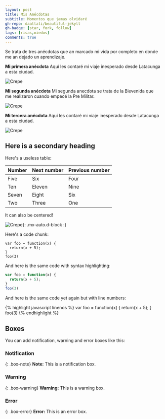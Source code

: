 ```yaml
---
layout: post
title: Mis Anécdotas
subtitle: Momentos que jamas olvidaré
gh-repo: daattali/beautiful-jekyll
gh-badge: [star, fork, follow]
tags: [risas,miedos]
comments: true
---
```


Se trata de tres anécdotas que an marcado mi vida por completo en donde me an dejado un aprendizaje.


**Mi primera anécdota**
Aquí les contaré mi viaje inesperado desde Latacunga a esta ciudad.

![Crepe](https://www.riobamba.co/wp-content/uploads/2020/03/riobamba.jpg)



**Mi segunda anécdota**
Mi segunda anecdota se trata de la Bievenida que me realizaron cuando empecé la Pre Militar.

![Crepe](https://www.fae.mil.ec/wp-content/uploads/2021/03/WhatsApp-Image-2021-03-10-at-5.26.49-PM-3-350x300.jpeg)



**Mi tercera anécdota**
Aquí les contaré mi viaje inesperado desde Latacunga a esta ciudad.

![Crepe](https://www.riobamba.co/wp-content/uploads/2020/03/riobamba.jpg)


## Here is a secondary heading

Here's a useless table:

| Number | Next number | Previous number |
| :------ |:--- | :--- |
| Five | Six | Four |
| Ten | Eleven | Nine |
| Seven | Eight | Six |
| Two | Three | One |





It can also be centered!

![Crepe](https://s3-media3.fl.yelpcdn.com/bphoto/cQ1Yoa75m2yUFFbY2xwuqw/348s.jpg){: .mx-auto.d-block :}

Here's a code chunk:

~~~
var foo = function(x) {
  return(x + 5);
}
foo(3)
~~~

And here is the same code with syntax highlighting:

```javascript
var foo = function(x) {
  return(x + 5);
}
foo(3)
```

And here is the same code yet again but with line numbers:

{% highlight javascript linenos %}
var foo = function(x) {
  return(x + 5);
}
foo(3)
{% endhighlight %}

## Boxes
You can add notification, warning and error boxes like this:

### Notification

{: .box-note}
**Note:** This is a notification box.

### Warning

{: .box-warning}
**Warning:** This is a warning box.

### Error

{: .box-error}
**Error:** This is an error box.